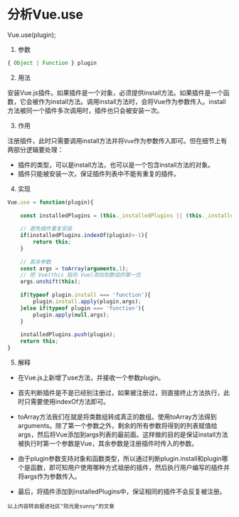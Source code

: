
# 分析Vue.use

Vue.use(plugin);

1. 参数
```js
{ Object | Function } plugin
```

2. 用法

安装Vue.js插件。如果插件是一个对象，必须提供install方法。如果插件是一个函数，它会被作为install方法。调用install方法时，会将Vue作为参数传入。install方法被同一个插件多次调用时，插件也只会被安装一次。

3. 作用

注册插件，此时只需要调用install方法并将`Vue`作为参数传入即可。但在细节上有两部分逻辑要处理：

- 插件的类型，可以是install方法，也可以是一个包含install方法的对象。
- 插件只能被安装一次，保证插件列表中不能有重复的插件。

4. 实现
```js
Vue.use = function(plugin){
    
	const installedPlugins = (this._installedPlugins || (this._installedPlugins = []));
    
    // 避免插件重复安装
    if(installedPlugins.indexOf(plugin)>-1){
		return this;
	}
    
    // 其余参数
    const args = toArray(arguments,1);
    // 把 Vue(this 指向 Vue)添加到数组的第一位
	args.unshift(this);
    
    if(typeof plugin.install === 'function'){
		plugin.install.apply(plugin,args);
	}else if(typeof plugin === 'function'){
		plugin.apply(null,args);
    }
    
	installedPlugins.push(plugin);
	return this;
}
```
5. 解释

- 在Vue.js上新增了use方法，并接收一个参数plugin。

- 首先判断插件是不是已经别注册过，如果被注册过，则直接终止方法执行，此时只需要使用indexOf方法即可。

- toArray方法我们在就是将类数组转成真正的数组。使用toArray方法得到arguments。除了第一个参数之外，剩余的所有参数将得到的列表赋值给args，然后将Vue添加到args列表的最前面。这样做的目的是保证install方法被执行时第一个参数是Vue，其余参数是注册插件时传入的参数。

- 由于plugin参数支持对象和函数类型，所以通过判断plugin.install和plugin哪个是函数，即可知用户使用哪种方式祖册的插件，然后执行用户编写的插件并将args作为参数传入。

- 最后，将插件添加到installedPlugins中，保证相同的插件不会反复被注册。


`以上内容转自掘进社区"阳光是sunny"的文章`
